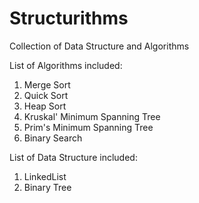 # Structurithms

Collection of Data Structure and Algorithms

List of Algorithms included:
  1) Merge Sort
  2) Quick Sort
  3) Heap Sort
  4) Kruskal' Minimum Spanning Tree
  5) Prim's Minimum Spanning Tree
  6) Binary Search
  
List of Data Structure included:
  1) LinkedList
  2) Binary Tree
